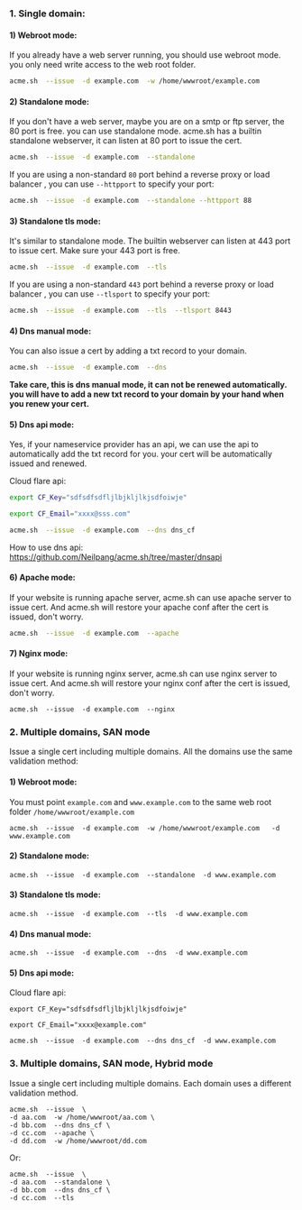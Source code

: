 ### 1. Single domain:

#### 1) Webroot mode:
If you already have a web server running, you should use webroot mode.  you only need write access to the web root folder.

```sh
acme.sh  --issue  -d example.com  -w /home/wwwroot/example.com
```

#### 2) Standalone mode:

If you don't have a web server,  maybe you are on a smtp or ftp server, the 80 port is free. you can use standalone mode.
acme.sh has a builtin standalone webserver, it can listen at 80 port to issue the cert.

```sh
acme.sh  --issue  -d example.com  --standalone
```
If you are using a non-standard `80` port behind a reverse proxy or load balancer , you can use `--httpport` to specify your port:

```sh
acme.sh  --issue  -d example.com  --standalone --httpport 88
```

#### 3) Standalone tls mode:

It's similar to standalone mode.  The builtin webserver can listen at 443 port to issue cert. Make sure your 443 port is free.

```sh
acme.sh  --issue  -d example.com  --tls
```

If you are using a non-standard `443` port behind a reverse proxy or load balancer , you can use `--tlsport` to specify your port:

```sh
acme.sh  --issue  -d example.com  --tls  --tlsport 8443
```


#### 4) Dns manual mode:

You can also issue a cert by adding a txt record to your domain.

```sh
acme.sh  --issue  -d example.com  --dns
```

**Take care,  this is dns manual mode, it can not be renewed automatically.  you will have to add a new txt record to your domain by your hand when you renew your cert.**


#### 5) Dns api mode:

Yes, if your nameservice provider has an api, we can use the api to automatically add the txt record for you. your cert will be automatically issued and renewed.

Cloud flare api:
```sh
export CF_Key="sdfsdfsdfljlbjkljlkjsdfoiwje"

export CF_Email="xxxx@sss.com"

acme.sh  --issue  -d example.com  --dns dns_cf
```

How to use dns api:  https://github.com/Neilpang/acme.sh/tree/master/dnsapi

#### 6) Apache mode:

If your website is running apache server, acme.sh can use apache server to issue cert. And acme.sh will restore your apache conf after the cert is issued,  don't worry.

```sh
acme.sh  --issue  -d example.com  --apache
```

#### 7) Nginx mode:

If your website is running nginx server, acme.sh can use nginx server to issue cert. And acme.sh will restore your nginx conf after the cert is issued,  don't worry.

```
acme.sh  --issue  -d example.com  --nginx
```

### 2. Multiple domains, SAN mode

Issue a single cert including multiple domains.  All the domains use the same validation method:

#### 1) Webroot mode:
You must point `example.com` and `www.example.com` to the same web root folder `/home/wwwroot/example.com`
```
acme.sh  --issue  -d example.com  -w /home/wwwroot/example.com   -d www.example.com
```

#### 2) Standalone mode:
```
acme.sh  --issue  -d example.com  --standalone  -d www.example.com 
```

#### 3) Standalone tls mode:
```
acme.sh  --issue  -d example.com  --tls  -d www.example.com 
```

#### 4) Dns manual mode:
```
acme.sh  --issue  -d example.com  --dns  -d www.example.com
```

#### 5) Dns api mode:
Cloud flare api:
```
export CF_Key="sdfsdfsdfljlbjkljlkjsdfoiwje"

export CF_Email="xxxx@example.com"

acme.sh  --issue  -d example.com  --dns dns_cf  -d www.example.com
```


### 3. Multiple domains, SAN mode,  Hybrid mode

Issue a single cert including multiple domains.  Each domain uses a different validation method.


```
acme.sh  --issue  \
-d aa.com  -w /home/wwwroot/aa.com \
-d bb.com  --dns dns_cf \
-d cc.com  --apache \
-d dd.com  -w /home/wwwroot/dd.com
```

Or:

```
acme.sh  --issue  \
-d aa.com  --standalone \
-d bb.com  --dns dns_cf \
-d cc.com  --tls
```



